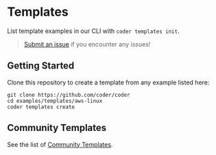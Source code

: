 # Templates

List template examples in our CLI with `coder templates init`.

> [Submit an issue](https://github.com/coder/coder/issues/new) if you encounter any issues!

## Getting Started

Clone this repository to create a template from any example listed here:

```console
git clone https://github.com/coder/coder
cd examples/templates/aws-linux
coder templates create
```

## Community Templates

See the list of [Community Templates](./community-templates.md).
